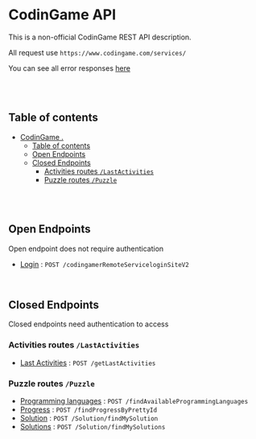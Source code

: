 # CodinGame API

This is a non-official CodinGame REST API description.

All request use `https://www.codingame.com/services/`

You can see all error responses [here](./error_response.md)

<br><br>

## Table of contents

- [CodinGame .](#codingame-api)
  - [Table of contents](#table-of-contents)
  - [Open Endpoints](#open-endpoints)
  - [Closed Endpoints](#closed-endpoints)
    - [Activities routes `/LastActivities`](#activities-routes-lastactivities)
    - [Puzzle routes `/Puzzle`](#puzzle-routes-puzzle)

<br><br>

## Open Endpoints

Open endpoint does not require authentication

* [Login](./login.md) : `POST /codingamerRemoteServiceloginSiteV2`

<br>

## Closed Endpoints

Closed endpoints need authentication to access

### Activities routes `/LastActivities`

* [Last Activities](./closed/lastActivities.md) : `POST /getLastActivities`

### Puzzle routes `/Puzzle`

* [Programming languages](./closed/lastActivities.md) : `POST /findAvailableProgrammingLanguages`
* [Progress](./closed/progress.md) : `POST /findProgressByPrettyId`
* [Solution](./closed/solution.md) : `POST /Solution/findMySolution`
* [Solutions](./closed/solutions.md) : `POST /Solution/findMySolutions`
